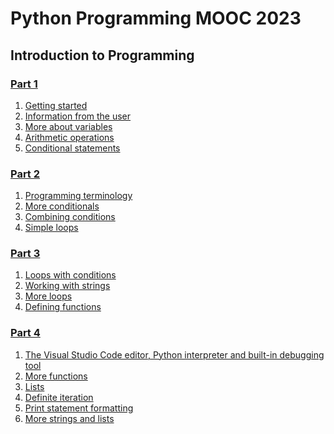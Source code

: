 # Python Programming MOOC 2023
## Introduction to Programming
### [Part 1](https://github.com/antoniolopez7217/Python_Programming_MOOC/tree/main/part1)
1. [Getting started](https://github.com/antoniolopez7217/Python_Programming_MOOC/tree/main/part1/1.%20Getting%20started)
2. [Information from the user](https://github.com/antoniolopez7217/Python_Programming_MOOC/tree/main/part1/2.%20Information%20from%20the%20user)
3. [More about variables](https://github.com/antoniolopez7217/Python_Programming_MOOC/tree/main/part1/3.%20More%20about%20variables)
4. [Arithmetic operations](https://github.com/antoniolopez7217/Python_Programming_MOOC/tree/main/part1/4.%20Arithmetic%20operations)
5. [Conditional statements](https://github.com/antoniolopez7217/Python_Programming_MOOC/tree/main/part1/5.%20Conditional%20statements)

### [Part 2](https://github.com/antoniolopez7217/Python_Programming_MOOC/tree/main/part2)
1. [Programming terminology](https://github.com/antoniolopez7217/Python_Programming_MOOC/tree/main/part2/1.%20Programming%20terminology)
2. [More conditionals](https://github.com/antoniolopez7217/Python_Programming_MOOC/tree/main/part2/2.%20More%20conditionals)
3. [Combining conditions](https://github.com/antoniolopez7217/Python_Programming_MOOC/tree/main/part2/3.%20Combining%20conditions)
4. [Simple loops](https://github.com/antoniolopez7217/Python_Programming_MOOC/tree/main/part2/4.%20Simple%20loops)

### [Part 3](https://github.com/antoniolopez7217/Python_Programming_MOOC/tree/main/part3)
1. [Loops with conditions](https://github.com/antoniolopez7217/Python_Programming_MOOC/tree/main/part3/1.%20Loops%20with%20conditions)
2. [Working with strings](https://github.com/antoniolopez7217/Python_Programming_MOOC/tree/main/part3/2.%20Working%20with%20strings)
3. [More loops](https://github.com/antoniolopez7217/Python_Programming_MOOC/tree/main/part3/3.%20More%20loops)
4. [Defining functions](https://github.com/antoniolopez7217/Python_Programming_MOOC/tree/main/part3/4.%20Defining%20functions)

### [Part 4](https://github.com/antoniolopez7217/Python_Programming_MOOC/tree/main/part4)
1. [The Visual Studio Code editor, Python interpreter and built-in debugging tool](https://github.com/antoniolopez7217/Python_Programming_MOOC/tree/main/part4/1.%20The%20Visual%20Studio%20Code%20editor%2C%20Python%20interpreter%20and%20built-in%20debugging%20tool)
2. [More functions](https://github.com/antoniolopez7217/Python_Programming_MOOC/tree/main/part4/2.%20More%20functions)
3. [Lists](https://github.com/antoniolopez7217/Python_Programming_MOOC/tree/main/part4/3.%20Lists)
4. [Definite iteration](https://github.com/antoniolopez7217/Python_Programming_MOOC/tree/main/part4/4.%20Definite%20iteration)
5. [Print statement formatting]()
6. [More strings and lists]()